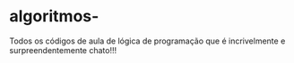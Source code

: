 # algoritmos-
Todos os códigos de aula de lógica de programação que é incrivelmente e surpreendentemente chato!!!
